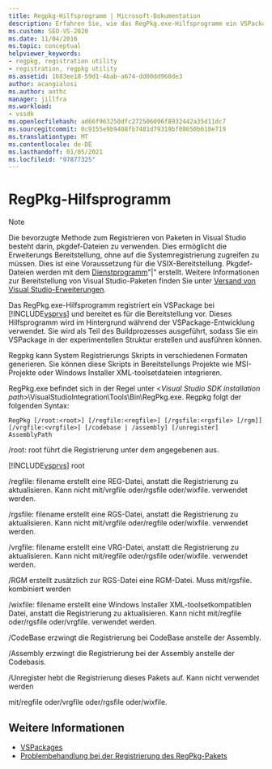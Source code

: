 ```yaml
---
title: Regpkg-Hilfsprogramm | Microsoft-Dokumentation
description: Erfahren Sie, wie das RegPkg.exe-Hilfsprogramm ein VSPackage bei Visual Studio registriert und für die Bereitstellung vorbereitet.
ms.custom: SEO-VS-2020
ms.date: 11/04/2016
ms.topic: conceptual
helpviewer_keywords:
- regpkg, registration utility
- registration, regpkg utility
ms.assetid: 1683ee18-59d1-4bab-a674-dd00dd960de3
author: acangialosi
ms.author: anthc
manager: jillfra
ms.workload:
- vssdk
ms.openlocfilehash: ad66f963250dfc272506096f8932442a35d11dc7
ms.sourcegitcommit: 0c9155e9b9408fb7481d79319bf08650b610e719
ms.translationtype: MT
ms.contentlocale: de-DE
ms.lasthandoff: 01/05/2021
ms.locfileid: "97877325"
---
```

# <a name="regpkg-utility"></a>RegPkg-Hilfsprogramm
> [!NOTE]
> Die bevorzugte Methode zum Registrieren von Paketen in Visual Studio besteht darin, pkgdef-Dateien zu verwenden. Dies ermöglicht die Erweiterungs Bereitstellung, ohne auf die Systemregistrierung zugreifen zu müssen. Dies ist eine Voraussetzung für die VSIX-Bereitstellung. Pkgdef-Dateien werden mit dem [Dienstprogramm](../../extensibility/internals/createpkgdef-utility.md)"|" erstellt. Weitere Informationen zur Bereitstellung von Visual Studio-Paketen finden Sie unter [Versand von Visual Studio-Erweiterungen](../../extensibility/shipping-visual-studio-extensions.md).

 Das RegPkg.exe-Hilfsprogramm registriert ein VSPackage bei [!INCLUDE[vsprvs](../../code-quality/includes/vsprvs_md.md)] und bereitet es für die Bereitstellung vor. Dieses Hilfsprogramm wird im Hintergrund während der VSPackage-Entwicklung verwendet. Sie wird als Teil des Buildprozesses ausgeführt, sodass Sie ein VSPackage in der experimentellen Struktur erstellen und ausführen können.

 Regpkg kann System Registrierungs Skripts in verschiedenen Formaten generieren. Sie können diese Skripts in Bereitstellungs Projekte wie MSI-Projekte oder Windows Installer XML-toolsetdateien integrieren.

 RegPkg.exe befindet sich in der Regel unter \<*Visual Studio SDK installation path*>\VisualStudioIntegration\Tools\Bin\RegPkg.exe. Regpkg folgt der folgenden Syntax:

```
RegPkg [/root:<root>] [/regfile:<regfile>] [/rgsfile:<rgsfile> [/rgm]] [/vrgfile:<vrgfile>] [/codebase | /assembly] [/unregister] AssemblyPath
```

 /root: root führt die Registrierung unter dem angegebenen aus.

 [!INCLUDE[vsprvs](../../code-quality/includes/vsprvs_md.md)] root

 /regfile: filename erstellt eine REG-Datei, anstatt die Registrierung zu aktualisieren.  Kann nicht mit/vrgfile oder/rgsfile oder/wixfile. verwendet werden.

 /rgsfile: filename erstellt eine RGS-Datei, anstatt die Registrierung zu aktualisieren.  Kann nicht mit/vrgfile oder/regfile oder/wixfile. verwendet werden.

 /vrgfile: filename erstellt eine VRG-Datei, anstatt die Registrierung zu aktualisieren.  Kann nicht mit/regfile oder/rgsfile oder/wixfile. verwendet werden.

 /RGM erstellt zusätzlich zur RGS-Datei eine RGM-Datei.  Muss mit/rgsfile. kombiniert werden

 /wixfile: filename erstellt eine Windows Installer XML-toolsetkompatiblen Datei, anstatt die Registrierung zu aktualisieren.  Kann nicht mit/regfile oder/rgsfile oder/vrgfile. verwendet werden.

 /CodeBase erzwingt die Registrierung bei CodeBase anstelle der Assembly.

 /Assembly erzwingt die Registrierung bei der Assembly anstelle der Codebasis.

 /Unregister hebt die Registrierung dieses Pakets auf.  Kann nicht verwendet werden

 mit/regfile oder/vrgfile oder/rgsfile oder/wixfile.

## <a name="see-also"></a>Weitere Informationen
- [VSPackages](../../extensibility/internals/vspackages.md)
- [Problembehandlung bei der Registrierung des RegPkg-Pakets](../../extensibility/internals/troubleshooting-regpkg-package-registration.md)
